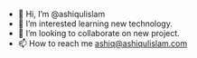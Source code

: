 - 👋 Hi, I’m @ashiqulislam
- 👀 I’m interested learning new technology.
- 💞️ I’m looking to collaborate on new project.
- 📫 How to reach me ashiq@ashiqulislam.com

<!---
ashiqulislam/ashiqulislam is a ✨ special ✨ repository because its `README.md` (this file) appears on your GitHub profile.
You can click the Preview link to take a look at your changes.
--->
